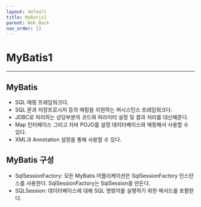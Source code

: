 ```yaml
---
layout: default
title: MyBatis1
parent: Web_Back
nav_order: 13
---
```


# MyBatis1

---

## MyBatis

- SQL 매핑 프레임워크다.
- SQL 문과 저장프로시저 등의 매핑을 지원하는 퍼시스턴스 프레임워크다.
- JDBC로 처리하는 상당부분의 코드와 파라미터 설정 및 결과 처리를 대신해준다.
- Map 인터페이스 그리고 자바 POJO를 설정 데이터베이스와 매핑해서 사용할 수 있다.
- XML과 Annotation 설정을 통해 사용할 수 있다.

## MyBatis 구성

- SqlSessionFactory: 모든 MyBatis 어플리케이션은 SqlSessionFactory 인스턴스를 사용한다. SqlSessionFactory는 SqlSession을 만든다.
- SQLSession: 데이터베이스에 대해 SQL 명령어를 실행하기 위한 메서드를 포함한다.
